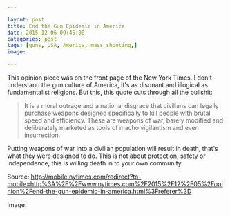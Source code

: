 ```yaml
---

layout: post
title: End the Gun Epidemic in America
date: 2015-12-06 09:45:00
categories: post
tags: [guns, USA, America, mass shooting,]
image: 

---
```


This opinion piece was on the front page of the New York Times. I don't understand the gun culture of America, it's as disonant and illogical as fundamentalist religions. But this, this quote cuts through all the bullshit:

> It is a moral outrage and a national disgrace that civilians can legally purchase weapons designed specifically to kill people with brutal speed and efficiency. These are weapons of war, barely modified and deliberately marketed as tools of macho vigilantism and even insurrection. 

Putting weapons of war into a civilian population will result in death, that's what they were designed to do. This is not about protection, safety or independence, this is willing death in to your own community.  

Source: http://mobile.nytimes.com/redirect?to-mobile=http%3A%2F%2Fwww.nytimes.com%2F2015%2F12%2F05%2Fopinion%2Fend-the-gun-epidemic-in-america.html%3Freferer%3D

Image: 